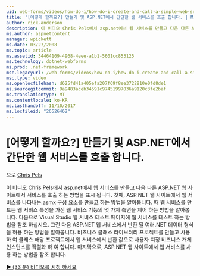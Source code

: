 ```yaml
---
uid: web-forms/videos/how-do-i/how-do-i-create-and-call-a-simple-web-service-in-aspnet
title: '[어떻게 할까요?] 만들기 및 ASP.NET에서 간단한 웹 서비스를 호출 합니다. | Microsoft Docs'
author: rick-anderson
description: 이 비디오 Chris Pels에서 asp.net에서 웹 서비스를 만들고 다음 다른 ASP.NET 웹 사이트에서 서비스를 호출 하는 방법을 표시 됩니다. 첫째,를 만드는 방법을 알아보기...
ms.author: aspnetcontent
manager: wpickett
ms.date: 03/27/2008
ms.topic: article
ms.assetid: 34464109-4968-4eee-a1b1-5601cc853125
ms.technology: dotnet-webforms
ms.prod: .net-framework
msc.legacyurl: /web-forms/videos/how-do-i/how-do-i-create-and-call-a-simple-web-service-in-aspnet
msc.type: video
ms.openlocfilehash: d625fd41a405efa207f69f8ee3722810e0fd8de1
ms.sourcegitcommit: 9a9483aceb34591c97451997036a9120c3fe2baf
ms.translationtype: MT
ms.contentlocale: ko-KR
ms.lasthandoff: 11/10/2017
ms.locfileid: "26526462"
---
```

<a name="how-do-i-create-and-call-a-simple-web-service-in-aspnet"></a>[어떻게 할까요?] 만들기 및 ASP.NET에서 간단한 웹 서비스를 호출 합니다.
====================
으로 [Chris Pels](https://twitter.com/chrispels)

이 비디오 Chris Pels에서 asp.net에서 웹 서비스를 만들고 다음 다른 ASP.NET 웹 사이트에서 서비스를 호출 하는 방법을 표시 됩니다. 첫째, ASP.NET 웹 사이트에서 웹 서비스를 나타내는.asmx 구성 요소를 만들고 하는 방법을 알아봅니다. 때 웹 서비스를 만드는 웹 서비스 특성을 가진 웹 서비스 기능의 몇 가지 측면을 제어 하는 방법을 알아봅니다. 다음으로 Visual Studio 웹 서비스 테스트 페이지에 웹 서비스를 테스트 하는 방법을 참조 하십시오. 그런 다음 ASP.NET 웹 서비스에서 반환 될 여러.NET 데이터 형식을 허용 하는 방법을 알아봅니다. 비즈니스 클래스 라이브러리 프로젝트를 만들고 사용 하 여 클래스 해당 프로젝트에서 웹 서비스에서 반환 값으로 사용자 지정 비즈니스 개체 인스턴스를 직렬화 하 여 합니다. 마지막으로, ASP.NET 웹 사이트에서 웹 서비스를 사용 하는 방법을 참조 합니다.

[&#9654; (33 분) 비디오를 시청 하세요](https://channel9.msdn.com/Blogs/ASP-NET-Site-Videos/how-do-i-create-and-call-a-simple-web-service-in-aspnet)
